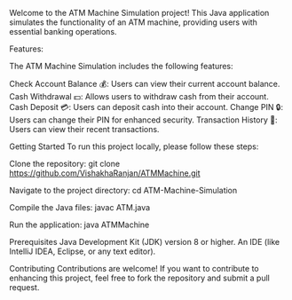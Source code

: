 Welcome to the ATM Machine Simulation project! This Java application simulates the functionality of an ATM machine, providing users with essential banking operations.

Features:

The ATM Machine Simulation includes the following features:

Check Account Balance 💰: Users can view their current account balance.
Cash Withdrawal 💵: Allows users to withdraw cash from their account.
Cash Deposit 💳: Users can deposit cash into their account.
Change PIN 🔒: Users can change their PIN for enhanced security.
Transaction History 📜: Users can view their recent transactions.

Getting Started
To run this project locally, please follow these steps:

Clone the repository:
git clone https://github.com/VishakhaRanjan/ATMMachine.git 

Navigate to the project directory:
cd ATM-Machine-Simulation  

Compile the Java files:
javac ATM.java  

Run the application:
java ATMMachine 

Prerequisites
Java Development Kit (JDK) version 8 or higher.
An IDE (like IntelliJ IDEA, Eclipse, or any text editor).


Contributing
Contributions are welcome! If you want to contribute to enhancing this project, feel free to fork the repository and submit a pull request.
